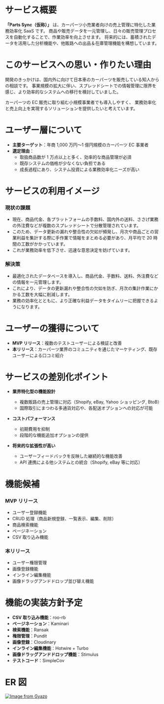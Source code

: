 # サービス概要

**「Parts Sync（仮称）」** は、カーパーツ小売業者向けの売上管理に特化した業務効率化 SaaS です。
商品や販売データを一元管理し、日々の販売管理プロセスを自動化することで、作業効率を向上させます。
将来的には、蓄積されたデータを活用した分析機能や、他販路への出品＆在庫管理機能を構想しています。

# このサービスへの思い・作りたい理由

開発のきっかけは、国内外に向けて日本車のカーパーツを販売している知人からの相談です。
事業規模の拡大に伴い、スプレッドシートでの情報管理に限界を感じ、より効率的なシステムへの移行を検討していました。

カーパーツの EC 販売に取り組む小規模事業者でも導入しやすく、
業務効率化と売上向上を実現するソリューションを提供したいと考えています。

# ユーザー層について

- **主要ターゲット**：年商 1,000 万円〜1 億円規模のカーパーツ EC 事業者
- **選定理由**：
  - 取扱商品数が 1 万点以上と多く、効率的な商品管理が必須
  - 既存システムの価格が少なくない負担である
  - 成長過程にあり、システム投資による業務効率化ニーズが高い

# サービスの利用イメージ

### 現状の課題

- 現在、商品代金、各プラットフォームの手数料、国内外の送料、ささげ業務の外注費などが複数のスプレッドシートで分散管理されています。
- このため、データ更新の漏れや整合性の欠如が頻発し、月次や商品ごとの営業利益を集計する際に手作業で情報をまとめる必要があり、月平均で 20 時間の工数がかかっています。
- これが業務効率を低下させ、迅速な意思決定を妨げています。

### 解決策

- 最適化されたデータベースを導入し、商品代金、手数料、送料、外注費などの情報を一元管理します。
- これにより、データの更新漏れや整合性の欠如を防ぎ、月次の集計作業にかかる工数を大幅に削減します。
- 業務の効率化とともに、より正確な利益データをタイムリーに把握できるようになります。

# ユーザーの獲得について

- **MVP リリース**：複数のテストユーザーによる検証と改善
- **本リリース**：カーパーツ業界のコミュニティを通じたマーケティング、既存ユーザーによる口コミ紹介

# サービスの差別化ポイント

- **業界特化型の機能設計**

  - 複数販路の売上管理に対応（Shopify, eBay, Yahoo ショッピング, BtoB）
  - 国際取引にまつわる多通貨対応や、各配送オプションへの対応が可能

- **コストパフォーマンス**

  - 初期費用を抑制
  - 段階的な機能追加オプションの提供

- **将来的な拡張性が高い**
  - ユーザーフィードバックを反映した継続的な機能改善
  - API 連携による他システムとの統合（Shopify, eBay 等に対応）

# 機能候補

### MVP リリース

- ユーザー登録機能
- CRUD 処理（商品新規登録、一覧表示、編集、削除）
- 商品検索機能
- ページネーション
- CSV 取り込み機能

### 本リリース

- ユーザー権限管理
- 画像登録機能
- インライン編集機能
- 画像ドラッグアンドドロップ並び替え機能

# 機能の実装方針予定

- **CSV 取り込み機能**：roo-rb
- **ページネーション**：Kaminari
- **検索機能**：Ransak
- **権限管理**：Pundit
- **画像登録**：Cloudinary
- **インライン編集機能**：Hotwire + Turbo
- **画像ドラッグアンドドロップ機能**：Stimulus
- **テストコード**：SimpleCov

# ER 図

[![Image from Gyazo](https://i.gyazo.com/5cedc058c622f3a4191848d46cfac81c.png)](https://gyazo.com/5cedc058c622f3a4191848d46cfac81c)
